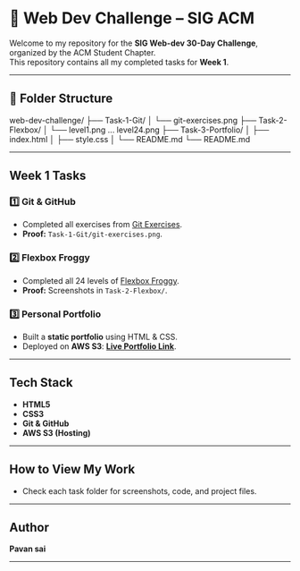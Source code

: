 # 🚀 Web Dev Challenge – SIG ACM

Welcome to my repository for the **SIG Web-dev 30-Day Challenge**, organized by the ACM Student Chapter.  
This repository contains all my completed tasks for **Week 1**.

---

## 📂 Folder Structure
   web-dev-challenge/
├── Task-1-Git/
│ └── git-exercises.png
├── Task-2-Flexbox/
│ └── level1.png ... level24.png
├── Task-3-Portfolio/
│ ├── index.html
│ ├── style.css
│ └── README.md
└── README.md

---

## **Week 1 Tasks**

### **1️⃣ Git & GitHub**
- Completed all exercises from [Git Exercises](https://gitexercises.fracz.com/).
- **Proof:** `Task-1-Git/git-exercises.png`.

### **2️⃣ Flexbox Froggy**
- Completed all 24 levels of [Flexbox Froggy](https://flexboxfroggy.com/).
- **Proof:** Screenshots in `Task-2-Flexbox/`.

### **3️⃣ Personal Portfolio**
- Built a **static portfolio** using HTML & CSS.
- Deployed on **AWS S3**: [**Live Portfolio Link**](http://pavansai-portfolio.s3-website.ap-south-1.amazonaws.com/).

---

## **Tech Stack**
- **HTML5**
- **CSS3**
- **Git & GitHub**
- **AWS S3 (Hosting)**

---

## **How to View My Work**
- Check each task folder for screenshots, code, and project files.

---

## **Author**
**Pavan sai**  

---



